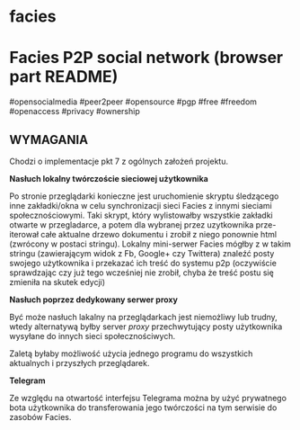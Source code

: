 # facies

Facies P2P social network (browser part README)
================================================================
#opensocialmedia #peer2peer #opensource #pgp #free #freedom #openaccess #privacy #ownership

WYMAGANIA
---------

Chodzi o implementacje pkt 7 z ogólnych założeń projektu.  

**Nasłuch lokalny twórczoście sieciowej użytkownika**

Po stronie przeglądarki konieczne jest uruchomienie skryptu śledzącego inne zakładki/okna 
w celu synchronizacji sieci Facies z innymi sieciami społecznościowymi.
Taki skrypt, który wylistowałby wszystkie zakładki otwarte w przegladarce, a potem dla wybranej przez uzytkownika 
prze-iterował całe aktualne drzewo dokumentu i zrobił z niego ponownie html (zwrócony w postaci stringu).
Lokalny mini-serwer Facies mógłby z w takim stringu (zawierającym widok z Fb, Google+ czy Twittera) 
znaleźć posty swojego użytkownika i przekazać ich treść do systemu p2p 
(oczywiście sprawdzając czy już tego wcześniej nie zrobił, chyba że treść postu się zmieniła na skutek edycji)

**Nasłuch poprzez dedykowany serwer proxy**

Być może nasłuch lakalny na przeglądarkach jest niemożliwy lub trudny, wtedy alternatywą byłby server _proxy_ 
przechwytujący posty użytkownika wysyłane do innych sieci społecznościwych.

Zaletą byłaby możliwość użycia jednego programu do wszystkich aktualnych i przyszłych przeglądarek.

**Telegram**

Ze względu na otwartość interfejsu Telegrama można by użyć prywatnego bota użytkownika do transferowania jego twórczości 
na tym serwisie do zasobów Facies.

 
